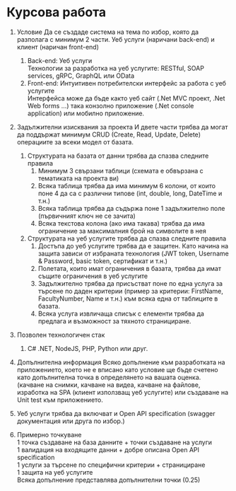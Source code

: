 # Курсова работа

1.	Условие
Да се създаде система на тема по избор, която да разполага с минимум 2 части. Уеб услуги (наричани back-end) и клиент (наричан front-end)
    1.	Back-end: Уеб услуги\
Технологии за разработка на уеб услугите: RESTful, SOAP services, gRPC, GraphQL или OData
    2.	Front-end: Интуитивен потребителски интерфейс за работа с уеб услугите\
Интерфейса може да бъде както уеб сайт (.Net MVC проект, .Net Web forms …) така конзолно приложение (.Net console application) или мобилно приложение.

2.	Задължителни изисквания за проекта
И двете части трябва да могат да поддържат минимум CRUD (Create, Read, Update, Delete) операциите за всеки модел от базата.
    1.	Структурата на базата от данни трябва да спазва следните правила
        1.	Минимум 3 свързани таблици (схемата е обвързана с тематиката на проекта ви)
        2.	Всяка таблица трябва да има минимум 6 колони, от които поне 4 да са с различни типове (int, double, long, DateTime и т.н.)
        3.	Всяка таблица трябва да съдържа поне 1 задължително поле (първичният ключ не се зачита)
        4.  Всяка текстова колона (ако има такава) трябва да има ограничение за максималния брой на символите в нея
    2.	Структурата на уеб услугите трябва да спазва следните правила
        1.	Достъпа до уеб услугите трябва да е защитен. Като начина на защита зависи от избраната технология (JWT token, Username & Password, basic token, сертификат и т.н.)
        3.	Полетата, които имат ограничения в базата, трябва да имат същите ограничения в уеб услугите
        4.	Задължително трябва да присъстват поне по една услуга за търсене по даден критерии (пример за критерии: FirstName, FacultyNumber, Name и т.н.) към всяка една от таблиците в базата.
        5.	Всяка услуга извличаща списък с елементи трябва да предлага и възможност за тяхното странициране.

3.	Позволен технологичен стак
    1.	C# .NET, NodeJS, PHP, Python или друг.

4.	Допълнителна информация
Всяко допълнение към разработката на приложението, което не е вписано като условие ще бъде счетено като допълнителна точка в определянето на вашата оценка. (качване на снимки, качване на видеа, качване на файлове, изработка на SPA (клиент използващ уеб услугите) или създаване на Unit test към приложението.

5.	Уеб услуги трябва да включват и Open API specification (swagger документация или друга по избор.)

6.	Примерно точкуване\
1 точка създаване на база данните + точки създаване на услуги\
1 валидация на входящите данни + добре описана Open API specification\
1 услуги за търсене по специфични критерии + странициране\
1 защита на уеб услугите\
Всяка допълнение представлява допълнителни точки (0.25)
